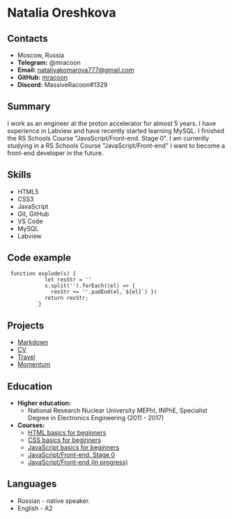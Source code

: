 # Natalia Oreshkova


## Contacts


* Moscow, Russia
* **Telegram:** @mracoon
* **Email:** nataliyakomarova777@gmail.com
* **GitHub:** [mracoon](https://github.com/mracoon)
* **Discord:** MassiveRacoon#1329

## Summary
I work as an engineer at the proton accelerator for almost 5 years. I have experience in Labview and have recently started learning MySQL.
I finished the RS Schools Course "JavaScript/Front-end. Stage 0".
I am currently studying in a RS Schools Course "JavaScript/Front-end"
I want to become a front-end developer in the future.

## Skills
* HTML5
* CSS3
* JavaScript
* Git, GitHub
* VS Code
* MySQL
* Labview

## Code example

```
 function explode(s) {
            let resStr = ''
            s.split('').forEach((el) => {
              resStr += ''.padEnd(el,`${el}`) })
            return resStr;
          }
```
## Projects
* [Markdown](https://mracoon.github.io/rsschool-cv/cv)
* [CV](https://mracoon.github.io/rsschool-cv/)
* [Travel](https://rolling-scopes-school.github.io/mracoon-JSFEPRESCHOOL2022Q2/travel/)
* [Momentum](https://mracoon-momentum.netlify.app/)

## Education
* **Higher education:**
    * National Research Nuclear University MEPhI, INPhE, Specialist Degree in Electronics Engineering (2011 - 2017)
* **Courses:**
   * [HTML basics for beginners](https://code-basics.com/languages/html)
   * [CSS basics for beginners](https://code-basics.com/languages/css)
   * [JavaScript basics for beginners](https://code-basics.com/languages/javascript)
   * [JavaScript/Front-end. Stage 0](https://rs.school/js-stage0/)
   * [JavaScript/Front-end (in progress)](https://rs.school/js/)

## Languages
* Russian - native speaker.
* English - A2



